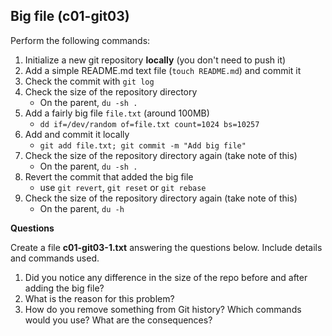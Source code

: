 ## Big file (c01-git03)

Perform the following commands:
1. Initialize a new git repository **locally** (you don't need to push it)
2. Add a simple README.md text file (`touch README.md`) and commit it
3. Check the commit with `git log`
4. Check the size of the repository directory
    - On the parent, `du -sh .`
5. Add a fairly big file `file.txt` (around 100MB)
    - `dd if=/dev/random of=file.txt count=1024 bs=10257`
6. Add and commit it locally
    - `git add file.txt; git commit -m "Add big file"`
7. Check the size of the repository directory again (take note of this)
    - On the parent, `du -sh .`
8. Revert the commit that added the big file
    - use `git revert`, `git reset` or `git rebase`
9. Check the size of the repository directory again (take note of this)
    - On the parent, `du -h`

**Questions**

Create a file **c01-git03-1.txt** answering the questions below. Include details and commands used.
1. Did you notice any difference in the size of the repo before and after adding the big file?
1. What is the reason for this problem?
1. How do you remove something from Git history? Which commands would you use? What are the consequences?
